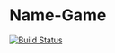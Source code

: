 # Name-Game

[![Build Status](https://travis-ci.org/Zakinator123/name-game.svg?branch=master)](https://travis-ci.org/Zakinator123/name-game)
